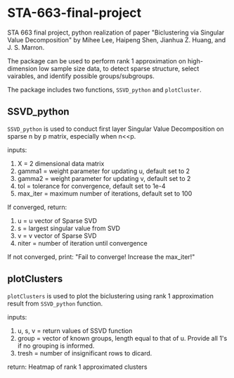 # STA-663-final-project

STA 663 final project, python realization of paper "Biclustering via Singular Value Decomposition" by Mihee Lee, Haipeng Shen, Jianhua Z. Huang, and J. S. Marron.

The package can be used to perform rank 1 approximation on high-dimension low sample size data, to detect sparse structure, select vairables, and identify possible groups/subgroups. 

The package includes two functions, `SSVD_python` and `plotCluster`.

## SSVD_python
`SSVD_python` is used to conduct first layer Singular Value Decomposition on sparse n by p matrix, especially when n<<p.

inputs:
  1. X = 2 dimensional data matrix
  2. gamma1 = weight parameter for updating u, default set to 2
  3. gamma2 = weight parameter for updating v, default set to 2
  4. tol = tolerance for convergence, default set to 1e-4
  5. max_iter = maximum number of iterations, default set to 100
    
If converged, return:
  1. u = u vector of Sparse SVD
  2. s = largest singular value from SVD
  3. v = v vector of Sparse SVD
  4. niter = number of iteration until convergence

If not converged, print:
  "Fail to converge! Increase the max_iter!"

## plotClusters
`plotClusters` is used to plot the biclustering using rank 1 approximation result from `SSVD_python` function.

inputs:
    
  1. u, s, v = return values of SSVD function
  2. group = vector of known groups, length equal to that of u. Provide all 1's if no grouping is informed.
  3. tresh = number of insignificant rows to dicard.
    
return:
  Heatmap of rank 1 approximated clusters
